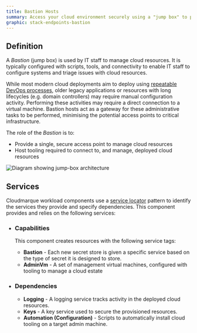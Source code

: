 ```yaml
---
title: Bastion Hosts
summary: Access your cloud environment securely using a "jump box" to perform administrative tasks, including debugging, and triaging issues.
graphic: stack-endpoints-bastion
---
```

## Definition
A _Bastion_ (jump box) is used by IT staff to manage cloud resources. It is typically configured with scripts, tools, and connectivity to enable IT staff to configure systems and triage issues with cloud resources.

While most modern cloud deployments aim to deploy using [repeatable](/cloudmarque/operations/competencies/ci.html) [DevOps processes](/cloudmarque/architecture/devops/), older legacy applications or resources with long lifecycles (e.g. domain controllers) may require manual configuration activity. Performing these activities may require a direct connection to a virtual machine. Bastion hosts act as a gateway for these administrative tasks to be performed, minimising the potential access points to critical infrastructure.

The role of the _Bastion_ is to:

  * Provide a single, secure access point to manage cloud resources
  * Host tooling required to connect to, and manage, deployed cloud resources

![Diagram showing jump-box architecture](/assets/images/ref-arch/endpoints-bastion.svg)

## Services
Cloudmarque workload components use a [service locator](/cloudmarque/tools/service-locator.html) pattern to identify the services they provide and specify dependencies. This component provides and relies on the following services:

 * ### Capabilities
   This component creates resources with the following service tags:

    * **Bastion** - Each new secret store is given a specific service based on the type of secret it is designed to store.
    * **AdminVm** - A set of management virtual machines, configured with tooling to manage a cloud estate

 * ### Dependencies
    * **Logging** - A logging service tracks activity in the deployed cloud resources.
    * **Keys** - A key service used to secure the provisioned resources.
    * **Automation (Configuration)** - Scripts to automatically install cloud tooling on a target admin machine.